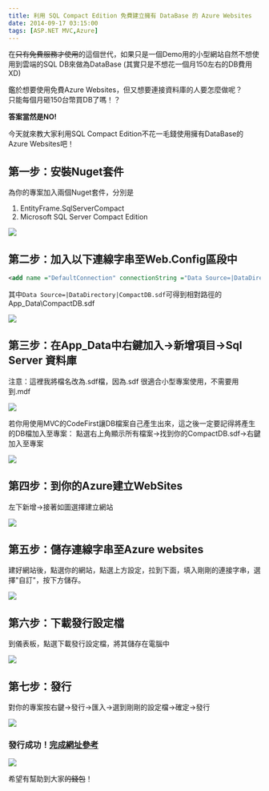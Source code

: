 ```yaml
---
title: 利用 SQL Compact Edition 免費建立擁有 DataBase 的 Azure Websites
date: 2014-09-17 03:15:00
tags: [ASP.NET MVC,Azure]
---
```


在<strike>只有免費服務才使用</strike>的這個世代，如果只是一個Demo用的小型網站自然不想使用到雲端的SQL DB來做為DataBase (其實只是不想花一個月150左右的DB費用XD)  

鑑於想要使用免費Azure Websites，但又想要連接資料庫的人要怎麼做呢？  
只能每個月砸150台幣買DB了嗎！？  

**答案當然是NO!**
<!-- more -->


今天就來教大家利用SQL Compact Edition不花一毛錢使用擁有DataBase的Azure Websites吧！

## 第一步：安裝Nuget套件

為你的專案加入兩個Nuget套件，分別是
  
1. EntityFrame.SqlServerCompact   
2. Microsoft SQL Server Compact Edition  
  
 [![](http://2.bp.blogspot.com/-cr8g6oMLi48/VBiC7cc6auI/AAAAAAAAJNU/3Tpl8VdYwzk/s1600/2014-09-17%2B02_15_56-Greenshot.jpg)](http://2.bp.blogspot.com/-cr8g6oMLi48/VBiC7cc6auI/AAAAAAAAJNU/3Tpl8VdYwzk/s1600/2014-09-17%2B02_15_56-Greenshot.jpg)

## 第二步：加入以下連線字串至Web.Config<connectionStrings></connectionStrings>區段中
```xml
<add name ="DefaultConnection" connectionString ="Data Source=|DataDirectory|CompactDB.sdf" providerName ="System.Data.SqlServerCe.4.0" />
```
其中`Data Source=|DataDirectory|CompactDB.sdf`可得到相對路徑的App_Data\CompactDB.sdf  

[![](http://1.bp.blogspot.com/-csbMF-FZkkY/VBiC7WrFk5I/AAAAAAAAJNM/N_krMRacyow/s1600/2014-09-17%2B02_23_09-Greenshot.jpg)](http://1.bp.blogspot.com/-csbMF-FZkkY/VBiC7WrFk5I/AAAAAAAAJNM/N_krMRacyow/s1600/2014-09-17%2B02_23_09-Greenshot.jpg)

## 第三步：在App_Data中右鍵加入→新增項目→Sql Server 資料庫  
注意：這裡我將檔名改為.sdf檔，因為.sdf 很適合小型專案使用，不需要用到.mdf  

[![](http://4.bp.blogspot.com/-PdLKruVk110/VBiC7TKW0TI/AAAAAAAAJNQ/Uy8oVtWTFKY/s1600/2014-09-17%2B02_25_11-Greenshot.jpg)](http://4.bp.blogspot.com/-PdLKruVk110/VBiC7TKW0TI/AAAAAAAAJNQ/Uy8oVtWTFKY/s1600/2014-09-17%2B02_25_11-Greenshot.jpg)

若你用使用MVC的CodeFirst讓DB檔案自己產生出來，這之後一定要記得將產生的DB檔加入至專案：
點選右上角顯示所有檔案→找到你的CompactDB.sdf→右鍵加入至專案 

[![](http://3.bp.blogspot.com/-VPUidFCACLo/VBiC8MrDexI/AAAAAAAAJNk/Mu8SOe6g4D0/s1600/2014-09-17%2B02_26_04-Greenshot.jpg)](http://3.bp.blogspot.com/-VPUidFCACLo/VBiC8MrDexI/AAAAAAAAJNk/Mu8SOe6g4D0/s1600/2014-09-17%2B02_26_04-Greenshot.jpg)

## 第四步：到你的Azure建立WebSites

左下新增→接著如圖選擇建立網站  

[![](http://1.bp.blogspot.com/-PCQxb6lyHZQ/VBiIyyO_qpI/AAAAAAAAJN4/cZZP-FtUahA/s1600/2014-09-17%2B02_51_13-Greenshot.jpg)](http://1.bp.blogspot.com/-PCQxb6lyHZQ/VBiIyyO_qpI/AAAAAAAAJN4/cZZP-FtUahA/s1600/2014-09-17%2B02_51_13-Greenshot.jpg)

## 第五步：儲存連線字串至Azure websites

建好網站後，點選你的網站，點選上方設定，拉到下面，填入剛剛的連接字串，選擇"自訂"，按下方儲存。  

[![](http://4.bp.blogspot.com/-4pcMGsaswSc/VBiIy7ttAUI/AAAAAAAAJN0/05jkhA66dPE/s1600/2014-09-17%2B02_53_53-Greenshot.jpg)](http://4.bp.blogspot.com/-4pcMGsaswSc/VBiIy7ttAUI/AAAAAAAAJN0/05jkhA66dPE/s1600/2014-09-17%2B02_53_53-Greenshot.jpg)

## 第六步：下載發行設定檔

到儀表板，點選下載發行設定檔，將其儲存在電腦中

[![](http://3.bp.blogspot.com/-8IdBGmmLFck/VBiIy9wsA-I/AAAAAAAAJN8/zsJHWX112LI/s1600/2014-09-17%2B02_55_48-Greenshot.jpg)](http://3.bp.blogspot.com/-8IdBGmmLFck/VBiIy9wsA-I/AAAAAAAAJN8/zsJHWX112LI/s1600/2014-09-17%2B02_55_48-Greenshot.jpg)

## 第七步：發行

對你的專案按右鍵→發行→匯入→選到剛剛的設定檔→確定→發行

[![](http://2.bp.blogspot.com/-eZbZi08Ibv8/VBiIz6WwzxI/AAAAAAAAJOM/H-cYk1uFFlE/s1600/2014-09-17%2B02_57_08-Greenshot.jpg)](http://2.bp.blogspot.com/-eZbZi08Ibv8/VBiIz6WwzxI/AAAAAAAAJOM/H-cYk1uFFlE/s1600/2014-09-17%2B02_57_08-Greenshot.jpg)

### 發行成功！[完成網址參考](http://websitewithdbforfree.azurewebsites.net/)

[![](http://4.bp.blogspot.com/-PRmNlwla-UA/VBiLkiYWj8I/AAAAAAAAJOY/ROfIeHFUTww/s1600/2014-09-17%2B03_10_20-Greenshot.jpg)](http://4.bp.blogspot.com/-PRmNlwla-UA/VBiLkiYWj8I/AAAAAAAAJOY/ROfIeHFUTww/s1600/2014-09-17%2B03_10_20-Greenshot.jpg)

希望有幫助到大家<strike>的錢包</strike>！